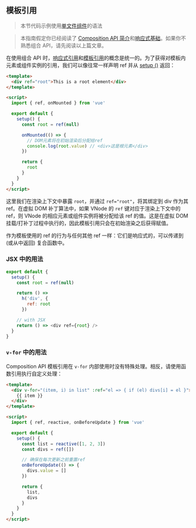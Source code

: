 ## 模板引用

> 本节代码示例使用[单文件组件](single-file-component.html)的语法

> 本指南假定你已经阅读了 [Composition API 简介](composition-api-introduction.html)和[响应式基础](reactivity-fundamentals.html)。如果你不熟悉组合 API，请先阅读以上篇文章。

在使用组合 API 时，[响应式引用](reactivity-fundamentals.html#creating-standalone-reactive-values-as-refs)和[模板引用](component-template-refs.html)的概念是统一的。为了获得对模板内元素或组件实例的引用，我们可以像往常一样声明 ref 并从 [setup ()](composition-api-setup.html) 返回：

```html
<template> 
  <div ref="root">This is a root element</div>
</template>

<script>
  import { ref, onMounted } from 'vue'

  export default {
    setup() {
      const root = ref(null)

      onMounted(() => {
        // DOM元素将在初始渲染后分配给ref
        console.log(root.value) // <div>这是根元素</div>
      })

      return {
        root
      }
    }
  }
</script>
```

这里我们在渲染上下文中暴露 `root`，并通过 `ref="root"`，将其绑定到 div 作为其 ref。在虚拟 DOM 补丁算法中，如果 VNode 的 `ref` 键对应于渲染上下文中的 ref，则 VNode 的相应元素或组件实例将被分配给该 ref 的值。这是在虚拟 DOM 挂载/打补丁过程中执行的，因此模板引用只会在初始渲染之后获得赋值。

作为模板使用的 ref 的行为与任何其他 ref 一样：它们是响应式的，可以传递到 (或从中返回) 复合函数中。

### JSX 中的用法

```js
export default {
  setup() {
    const root = ref(null)

    return () =>
      h('div', {
        ref: root
      })

    // with JSX
    return () => <div ref={root} />
  }
}
```

###  `v-for` 中的用法

Composition API 模板引用在 `v-for` 内部使用时没有特殊处理。相反，请使用函数引用执行自定义处理：

```html
<template>
  <div v-for="(item, i) in list" :ref="el => { if (el) divs[i] = el }">
    {{ item }}
  </div>
</template>

<script>
  import { ref, reactive, onBeforeUpdate } from 'vue'

  export default {
    setup() {
      const list = reactive([1, 2, 3])
      const divs = ref([])

      // 确保在每次更新之前重置ref
      onBeforeUpdate(() => {
        divs.value = []
      })

      return {
        list,
        divs
      }
    }
  }
</script>
```
